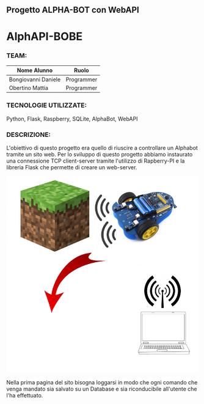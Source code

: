 ## Progetto ALPHA-BOT con WebAPI
# AlphAPI-BOBE

### TEAM:

Nome Alunno | Ruolo                                   
| - | - |
|Bongiovanni Daniele | Programmer
| Obertino Mattia | Programmer


### TECNOLOGIE UTILIZZATE: 

Python, Flask, Raspberry, SQLite, AlphaBot, WebAPI

### DESCRIZIONE:

L'obiettivo di questo progetto era quello di riuscire a controllare un Alphabot tramite un sito web.
Per lo sviluppo di questo progetto abbiamo instaurato una connessione TCP client-server tramite l'utilizzo di Rapberry-PI e la libreria Flask che permette di creare un web-server.

<img src="../IMG/WebAPIalphabot.png" width="700">

Nella prima pagina del sito bisogna loggarsi in modo che ogni comando che venga mandato sia salvato su un Database e sia riconducibile all'utente che l'ha effettuato.
